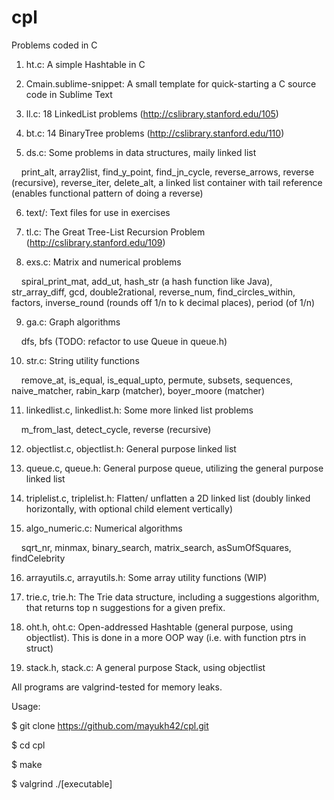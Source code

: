 # cpl
Problems coded in C

1. ht.c: A simple Hashtable in C

2. Cmain.sublime-snippet: A small template for quick-starting a C source code in Sublime Text

3. ll.c: 18 LinkedList problems (http://cslibrary.stanford.edu/105)

4. bt.c: 14 BinaryTree problems (http://cslibrary.stanford.edu/110)

5. ds.c: Some problems in data structures, maily linked list

&nbsp;&nbsp;&nbsp;&nbsp;print_alt, array2list, find_y_point, find_jn_cycle, reverse_arrows, reverse (recursive), reverse_iter, delete_alt, a linked list container with tail reference (enables functional pattern of doing a reverse)

6. text/: Text files for use in exercises

7. tl.c: The Great Tree-List Recursion Problem (http://cslibrary.stanford.edu/109)

8. exs.c: Matrix and numerical problems

&nbsp;&nbsp;&nbsp;&nbsp;spiral_print_mat, add_ut, hash_str (a hash function like Java), str_array_diff, gcd, double2rational, reverse_num, find_circles_within, factors, inverse_round (rounds off 1/n to k decimal places), period (of 1/n)

9. ga.c: Graph algorithms

&nbsp;&nbsp;&nbsp;&nbsp;dfs, bfs (TODO: refactor to use Queue in queue.h)

10. str.c: String utility functions

&nbsp;&nbsp;&nbsp;&nbsp;remove_at, is_equal, is_equal_upto, permute, subsets, sequences, naive_matcher, rabin_karp (matcher), boyer_moore (matcher)

11. linkedlist.c, linkedlist.h: Some more linked list problems

&nbsp;&nbsp;&nbsp;&nbsp;m_from_last, detect_cycle, reverse (recursive)

12. objectlist.c, objectlist.h: General purpose linked list

13. queue.c, queue.h: General purpose queue, utilizing the general purpose linked list

14. triplelist.c, triplelist.h: Flatten/ unflatten a 2D linked list (doubly linked horizontally, with optional child element vertically)

15. algo_numeric.c: Numerical algorithms

&nbsp;&nbsp;&nbsp;&nbsp;sqrt_nr, minmax, binary_search, matrix_search, asSumOfSquares, findCelebrity

16. arrayutils.c, arrayutils.h: Some array utility functions (WIP)

16. trie.c, trie.h: The Trie data structure, including a suggestions algorithm, that returns top n suggestions for a given prefix.

17. oht.h, oht.c: Open-addressed Hashtable (general purpose, using objectlist). This is done in a more OOP way (i.e. with function ptrs in struct)

18. stack.h, stack.c: A general purpose Stack, using objectlist

All programs are valgrind-tested for memory leaks.


Usage: 

$ git clone https://github.com/mayukh42/cpl.git

$ cd cpl

$ make

$ valgrind ./[executable]